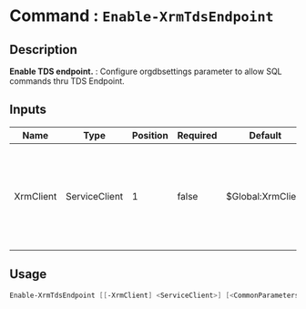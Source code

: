 # Command : `Enable-XrmTdsEndpoint` 

## Description

**Enable TDS endpoint.** : Configure orgdbsettings parameter to allow SQL commands thru TDS Endpoint.

## Inputs

Name|Type|Position|Required|Default|Description
----|----|--------|--------|-------|-----------
XrmClient|ServiceClient|1|false|$Global:XrmClient|Xrm connector initialized to target instance. Use latest one by default. (Dataverse ServiceClient)


## Usage

```Powershell 
Enable-XrmTdsEndpoint [[-XrmClient] <ServiceClient>] [<CommonParameters>]
``` 



